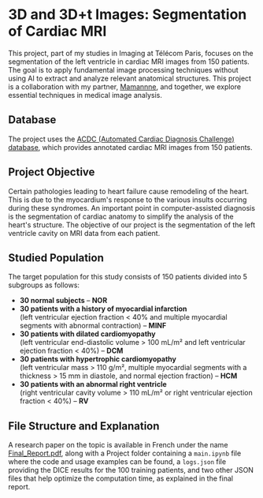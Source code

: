 # 3D and 3D+t Images: Segmentation of Cardiac MRI
This project, part of my studies in Imaging at Télécom Paris, focuses on the segmentation of the left ventricle in cardiac MRI images from 150 patients. The goal is to apply fundamental image processing techniques without using AI to extract and analyze relevant anatomical structures. This project is a collaboration with my partner, [Mamannne](https://github.com/Mamannne), and together, we explore essential techniques in medical image analysis.  
## **Database**  
The project uses the [ACDC (Automated Cardiac Diagnosis Challenge) database](https://www.creatis.insa-lyon.fr/Challenge/acdc/databases.html), which provides annotated cardiac MRI images from 150 patients.
## **Project Objective**
Certain pathologies leading to heart failure cause remodeling of the heart. This is due to the myocardium's response to the various insults occurring during these syndromes. An important point in computer-assisted diagnosis is the segmentation of cardiac anatomy to simplify the analysis of the heart's structure. The objective of our project is the segmentation of the left ventricle cavity on MRI data from each patient.
## **Studied Population**  
The target population for this study consists of 150 patients divided into 5 subgroups as follows:

- **30 normal subjects** – **NOR**
- **30 patients with a history of myocardial infarction**  
  (left ventricular ejection fraction < 40% and multiple myocardial segments with abnormal contraction) – **MINF**
- **30 patients with dilated cardiomyopathy**  
  (left ventricular end-diastolic volume > 100 mL/m² and left ventricular ejection fraction < 40%) – **DCM**
- **30 patients with hypertrophic cardiomyopathy**  
  (left ventricular mass > 110 g/m², multiple myocardial segments with a thickness > 15 mm in diastole, and normal ejection fraction) – **HCM**
- **30 patients with an abnormal right ventricle**  
  (right ventricular cavity volume > 110 mL/m² or right ventricular ejection fraction < 40%) – **RV**

## **File Structure and Explanation**
A research paper on the topic is available in French under the name [Final_Report.pdf](./Final_Report.pdf), along with a Project folder containing a `main.ipynb` file where the code and usage examples can be found, a `logs.json` file providing the DICE results for the 100 training patients, and two other JSON files that help optimize the computation time, as explained in the final report.


